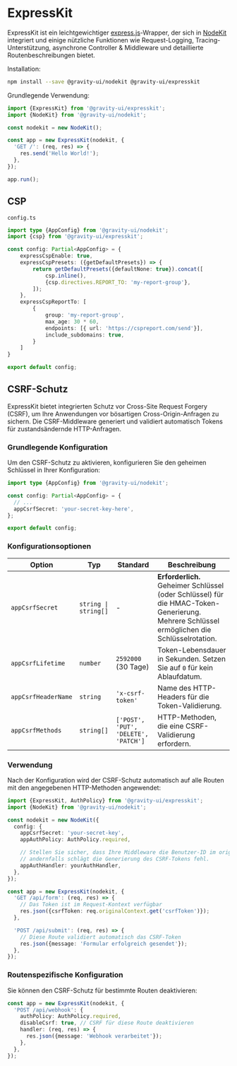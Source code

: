 # ExpressKit

ExpressKit ist ein leichtgewichtiger [express.js](https://expressjs.com/)-Wrapper, der sich in [NodeKit](https://github.com/gravity-ui/nodekit) integriert und einige nützliche Funktionen wie Request-Logging, Tracing-Unterstützung, asynchrone Controller & Middleware und detaillierte Routenbeschreibungen bietet.

Installation:

```bash
npm install --save @gravity-ui/nodekit @gravity-ui/expresskit
```

Grundlegende Verwendung:

```typescript
import {ExpressKit} from '@gravity-ui/expresskit';
import {NodeKit} from '@gravity-ui/nodekit';

const nodekit = new NodeKit();

const app = new ExpressKit(nodekit, {
  'GET /': (req, res) => {
    res.send('Hello World!');
  },
});

app.run();
```

## CSP

`config.ts`

```typescript
import type {AppConfig} from '@gravity-ui/nodekit';
import {csp} from '@gravity-ui/expresskit';

const config: Partial<AppConfig> = {
    expressCspEnable: true,
    expressCspPresets: ({getDefaultPresets}) => {
        return getDefaultPresets({defaultNone: true}).concat([
            csp.inline(),
            {csp.directives.REPORT_TO: 'my-report-group'},
        ]);
    },
    expressCspReportTo: [
        {
            group: 'my-report-group',
            max_age: 30 * 60,
            endpoints: [{ url: 'https://cspreport.com/send'}],
            include_subdomains: true,
        }
    ]
}

export default config;
```

## CSRF-Schutz

ExpressKit bietet integrierten Schutz vor Cross-Site Request Forgery (CSRF), um Ihre Anwendungen vor bösartigen Cross-Origin-Anfragen zu sichern. Die CSRF-Middleware generiert und validiert automatisch Tokens für zustandsändernde HTTP-Anfragen.

### Grundlegende Konfiguration

Um den CSRF-Schutz zu aktivieren, konfigurieren Sie den geheimen Schlüssel in Ihrer Konfiguration:

```typescript
import type {AppConfig} from '@gravity-ui/nodekit';

const config: Partial<AppConfig> = {
  // ...
  appCsrfSecret: 'your-secret-key-here',
};

export default config;
```

### Konfigurationsoptionen

| Option              | Typ                 | Standard                              | Beschreibung                                                                                     |
| ------------------- | ------------------- | ------------------------------------- | ------------------------------------------------------------------------------------------------ |
| `appCsrfSecret`     | `string \| string[]` | -                                     | **Erforderlich.** Geheimer Schlüssel (oder Schlüssel) für die HMAC-Token-Generierung. Mehrere Schlüssel ermöglichen die Schlüsselrotation. |
| `appCsrfLifetime`   | `number`            | `2592000` (30 Tage)                   | Token-Lebensdauer in Sekunden. Setzen Sie auf `0` für kein Ablaufdatum.                                        |
| `appCsrfHeaderName` | `string`            | `'x-csrf-token'`                      | Name des HTTP-Headers für die Token-Validierung.                                                          |
| `appCsrfMethods`    | `string[]`          | `['POST', 'PUT', 'DELETE', 'PATCH']` | HTTP-Methoden, die eine CSRF-Validierung erfordern.                                                      |

### Verwendung

Nach der Konfiguration wird der CSRF-Schutz automatisch auf alle Routen mit den angegebenen HTTP-Methoden angewendet:

```typescript
import {ExpressKit, AuthPolicy} from '@gravity-ui/expresskit';
import {NodeKit} from '@gravity-ui/nodekit';

const nodekit = new NodeKit({
  config: {
    appCsrfSecret: 'your-secret-key',
    appAuthPolicy: AuthPolicy.required,

    // Stellen Sie sicher, dass Ihre Middleware die Benutzer-ID im originalContext setzt,
    // andernfalls schlägt die Generierung des CSRF-Tokens fehl.
    appAuthHandler: yourAuthHandler,
  },
});

const app = new ExpressKit(nodekit, {
  'GET /api/form': (req, res) => {
    // Das Token ist im Request-Kontext verfügbar
    res.json({csrfToken: req.originalContext.get('csrfToken')});
  },

  'POST /api/submit': (req, res) => {
    // Diese Route validiert automatisch das CSRF-Token
    res.json({message: 'Formular erfolgreich gesendet'});
  },
});
```

### Routenspezifische Konfiguration

Sie können den CSRF-Schutz für bestimmte Routen deaktivieren:

```typescript
const app = new ExpressKit(nodekit, {
  'POST /api/webhook': {
    authPolicy: AuthPolicy.required,
    disableCsrf: true, // CSRF für diese Route deaktivieren
    handler: (req, res) => {
      res.json({message: 'Webhook verarbeitet'});
    },
  },
});
```
